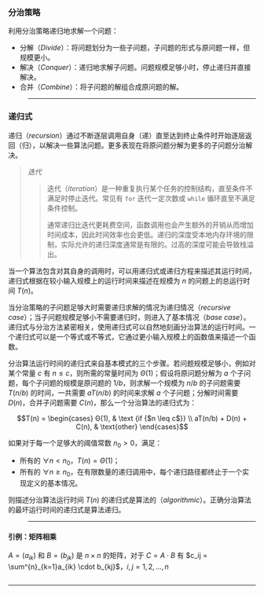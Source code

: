 ### 分治策略

利用分治策略递归地求解一个问题：
- 分解（*Divide*）：将问题划分为一些子问题，子问题的形式与原问题一样，但规模更小。
- 解决（*Conquer*）：递归地求解子问题。问题规模足够小时，停止递归并直接解决。
- 合并（*Combine*）：将子问题的解组合成原问题的解。

>---
### 递归式

递归（*recursion*）通过不断逐层调用自身（递）直至达到终止条件时开始逐层返回（归），以解决一些算法问题。更多表现在将原问题分解为更多的子问题分治解决。

> *迭代*
> >
> >迭代（*iteration*）是一种重复执行某个任务的控制结构，直至条件不满足时停止迭代。常见有 `for` 迭代一定次数或 `while` 循环直至不满足条件控制。
> >
> >通常递归比迭代更耗费空间，函数调用也会产生额外的开销从而增加时间成本，因此时间效率也会更低。递归的深度受本地内存环境的限制，实际允许的递归深度通常是有限的。过高的深度可能会导致栈溢出。

当一个算法包含对其自身的调用时，可以用递归式或递归方程来描述其运行时间，递归式根据在较小输入规模上的运行时间来描述在规模为 $n$ 的问题上的总运行时间 $T(n)$。

当分治策略的子问题足够大时需要递归求解的情况为递归情况（*recursive case*）；当子问题规模足够小不需要递归时，则进入了基本情况（*base case*）。递归式与分治方法紧密相关，使用递归式可以自然地刻画分治算法的运行时间。一个递归式可以是一个等式或不等式，它通过更小输入规模上的函数值来描述一个函数。

分治算法运行时间的递归式来自基本模式的三个步骤。若问题规模足够小，例如对某个常量 $c$ 有 $n \leq c$，则所需的常量时间为 $Θ(1)$；假设将原问题分解为 $a$ 个子问题，每个子问题的规模是原问题的 $1/b$，则求解一个规模为 $n/b$ 的子问题需要 $T(n/b)$ 的时间，一共需要 $aT(n/b)$ 的时间来求解 $a$ 个子问题；分解时间需要 $D(n)$，合并子问题需要 $C(n)$，那么一个分治算法的递归式为：

$$T(n) = \begin{cases} Θ(1), & \text {if {$n \leq c$}}  \\
 aT(n/b) + D(n) + C(n), & \text{other} \end{cases}$$

如果对于每一个足够大的阈值常数 $n_0 > 0$，满足：
- 所有的 $∀ n < n_0$，$T(n) = Θ(1)$；
- 所有的 $∀ n \ge n_0$，在有限数量的递归调用中，每个递归路径都终止于一个实现定义的基本情况。

则描述分治算法运行时间 $T(n)$ 的递归式是算法的（*algorithmic*）。正确分治算法的最坏运行时间的递归式是算法递归。

>---
#### 引例：矩阵相乘

$A = (a_{ik})$ 和 $B = (b_{jk})$  是 $n \times n$ 的矩阵，对于 $C = A \cdot B$ 有 $c_ij = \sum^{n}_{k=1}a_{ik} \cdot b_{kj}$，$i,j=1,2,...,n$

```go

```

---
